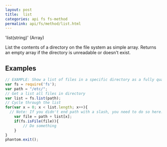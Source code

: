 ```yaml
---
layout: post
title:  list
categories: api fs fs-method
permalink: api/fs/method/list.html
---
```


'list(string)' (Array)

List the contents of a directory on the file system as simple array. Returns an empty array if the directory is unreadable or doesn't exist.

## Examples

```javascript
// EXAMPLE: Show a list of files in a specific directory as a fully qualified path:
var fs = require('fs');
var path = "/etc/";
// Get a list all files in directory
var list = fs.list(path);
// Cycle through the list
for(var x = 0; x < list.length; x++){
  // Note: If you didn't end path with a slash, you need to do so here.
	var file = path + list[x];
	if(fs.isFile(file)){
		// Do something
	}
}
phantom.exit();
```








